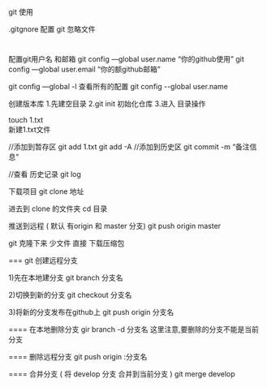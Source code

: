 git 使用

.gitgnore 配置 git 忽略文件
#

配置git用户名 和邮箱
git config —global user.name “你的github使用”
git config —global user.email “你的额github邮箱”


git config —global -l  查看所有的配置
git config --global user.name


创建版本库
1.先建空目录
2.git init  初始化仓库
3.进入 目录操作

touch 1.txt  
新建1.txt文件

//添加到暂存区
git add 1.txt
git add -A
//添加到历史区
git commit -m “备注信息”

//查看 历史记录
git log 


下载项目
git clone  地址

进去到 clone 的文件夹
cd 目录

推送到远程 ( 默认 有origin  和 master 分支)
git push origin master 


git 克隆下来 少文件
直接 下载压缩包


===
git 创建远程分支

1)先在本地建分支
git branch 分支名

2)切换到新的分支
git checkout 分支名

3)将新的分支发布在github上
git push origin 分支名

====
在本地删除分支
gir branch -d 分支名 
这里注意,要删除的分支不能是当前分支

====
删除远程分支
git push origin :分支名

====
合并分支  ( 将 develop 分支 合并到当前分支 )
git merge develop
